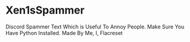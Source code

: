 # Xen1sSpammer
Discord Spammer Text Which is Useful To Annoy People. Make Sure You Have Python Installed.
Made By Me, I, Flacreset
